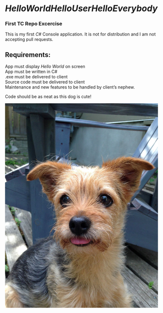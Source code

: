 # *HelloWorldHelloUserHelloEverybody*
### First TC Repo Excercise



This is my first *C#* Console application. It is not for distribution and I am not accepting pull requests.

## Requirements:

App must display *Hello World* on screen<br>
App must be written in C#<br>
.exe must be delivered to client<br>
Source code must be delivered to client<br>
Maintenance and new features to be handled by client’s nephew.<br>

Code should be as neat as this dog is cute!

![max](/Max-small.JPG)


